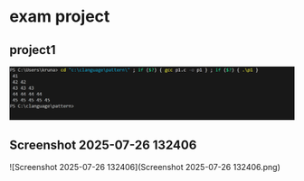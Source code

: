 # exam project

## project1
![project1](project1.png)

## Screenshot 2025-07-26 132406
![Screenshot 2025-07-26 132406](Screenshot 2025-07-26 132406.png)
